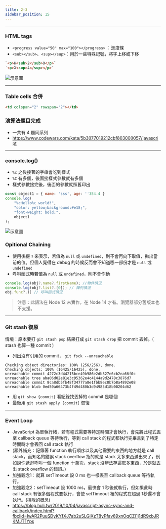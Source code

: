 ```yaml
---
title: 2-3
sidebar_position: 15
---
```

-------------
### HTML tags

* `<progress value="50" max="100"></progress>` ：進度條
* `<sub></sub>`、`<sup></sup>`：用於一些特殊記號，將字上移或下移

```html
`<p>H<sub>2</sub>O</p>`
`<p>X<sup>4</sup></p>`
```

![示意圖](https://quip.com/-/blob/NXNAAAXw8WO/xItr5t2sIkWC53wv8SO8DQ)



-------------
### Table cells 合併

```html
<td colspan="2" rowspan="2"></td>
```

### 演算法題目完成

* 一共有 4 題同系列
* https://www.codewars.com/kata/5b3077019212cbf803000057/javascript



-------------
### console.log()

* `%c` 之後接著的字串會吃到樣式
* `%C` 有多個，後面接樣式參數就有多個
* 樣式參數接完後，後面的參數就照舊印出

```js
const object1 = { name: 'sss', age: ''354.4 }
console.log(
    "%cHello%c world!",
    "color: yellow;background:#e18;",
    "font-weight: bold;",
    object1
);
```

![示意圖](https://quip.com/-/blob/NXNAAAXw8WO/fvL7YA7gpgHTbhG4ThCjmw)

### Opitional Chaining

* 使用後綴 `?` 來表示，若值為 `null` 或 `undefined`，則不會再向下取值，拋出當前的值。但個人覺得在 debug 的時候反而會不知道哪一部份才是 `null` 或 `undefined`
* 呼叫函式時若值為 `null` 或 `undefined`，則不會作動

```js
console.log(obj?.name?.firstName); //物件情況
console.log(obj?.list?.[0]); // 陣列情況
obj.func?.() // 呼叫函式情況
```

> 注意：此語法在 Node 12 未實作，在 Node 14 才有。瀏覽器部分舊版本也不支援。



-------------
### Git stash 復原

情境：原本要打 `git stash pop` 結果打成 `git stash drop`  把 commit 丟掉。( stash 也算一種 commit )

* 列出沒有引用的 commit， `git fsck --unreachable
    `

```shell
Checking object directories: 100% (256/256), done.
Checking objects: 100% (16425/16425), done.
unreachable commit 4272c3d44215bce49b986e2db327e6cb2ea66f0c
unreachable tree aba06d02e81e3c95362e4c4144a9d2478c3876d7
unreachable commit 8ca8db5fb48f34777a8e1fbb8ec8b7b8a4892e08
unreachable blob 0ed50a66473b4f49d480b3d94985d18b00204d62
```

* 用 `git show {commit}` 看紀錄找丟掉的 commit 是哪個
* 最後用 `git stash apply {commit}` 恢復



-------------
### Event Loop

* JavaScript 為單執行緒，若有程式需要等特定時間才會執行，會先將此程式丟至 callback queue 等待執行，等到 call stack 的程式都執行完畢且到了特定時間時才會丟回 call stack 執行
* (額外補充：記錄著 function 執行順序以及其他需要的東西的地方就是 call stack，而知名的錯誤 stack overflow 指的就是 stack 太多東西滿出來了，例如說你遞迴呼叫一個 function 十萬次，stack 沒辦法存這麼多東西，於是就丟出 stack overflow 的錯誤。)
* 加強觀念1：就算 setTimeout 設 0 ms 也一樣丟至 callback queue 等待執行。
* 加強觀念2：setTimeout 設 1000 ms，最快會 1 秒後就執行，但如果此時 call stack 有很多個程式要執行，會使 setTimeout 裡的程式在超過 1秒還不會執行。(排隊的概念)
* https://blog.huli.tw/2019/10/04/javascript-async-sync-and-callback/index.html?fbclid=IwAR2PuuSDyKYfXJ7ab2uSLGlXzT8yPfav69xnOqCZl1j1dR9xbJRKMJT1Yps

